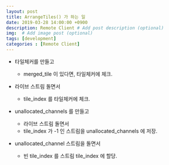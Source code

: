 ```yaml
---
layout: post
title: ArrangeTiles() 가 하는 일 
date: 2019-03-28 14:00:00 +0900
description: Remote Client # Add post description (optional)
img:  # Add image post (optional)
tags: [development]
categories : [Remote Client]
---
```


- 타일체커를 만들고
  - merged_tile 이 있다면, 타일체커에 체크.  

- 라이브 스트림 돌면서
  - tile_index 를 타일체커에 체크.  

- unallocated_channels 를 만들고
  - 라이브 스트림 돌면서
  - tile_index 가 -1 인 스트림을 unallocated_channels 에 저장.  

- unallocated_channel 스트림을 돌면서
  - 빈 tile_index 를 스트림 tile_index 에 할당.  

